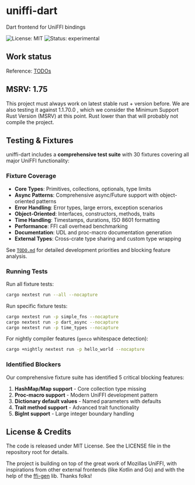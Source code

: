 # uniffi-dart

Dart frontend for UniFFI bindings

![License: MIT](https://img.shields.io/github/license/acterglobal/uniffi-dart?style=flat-square) ![Status: experimental](https://img.shields.io/badge/status-experimental-red?style=flat-square)

## Work status

Reference: [TODOs](./TODO.md)

## MSRV: 1.75

This project must always work on latest stable rust + version before. We are also testing it against 1.1.70.0 , which we consider the Minimum Support Rust Version (MSRV) at this point. Rust lower than that will probably not compile the project.

## Testing & Fixtures

uniffi-dart includes a **comprehensive test suite** with 30 fixtures covering all major UniFFI functionality:

### **Fixture Coverage**

- **Core Types**: Primitives, collections, optionals, type limits
- **Async Patterns**: Comprehensive async/Future support with object-oriented patterns  
- **Error Handling**: Error types, large errors, exception scenarios
- **Object-Oriented**: Interfaces, constructors, methods, traits
- **Time Handling**: Timestamps, durations, ISO 8601 formatting
- **Performance**: FFI call overhead benchmarking
- **Documentation**: UDL and proc-macro documentation generation
- **External Types**: Cross-crate type sharing and custom type wrapping

See [`TODO.md`](./TODO.md) for detailed development priorities and blocking feature analysis.

### **Running Tests**

Run all fixture tests:

```bash
cargo nextest run --all --nocapture
```

Run specific fixture tests:

```bash
cargo nextest run -p simple_fns --nocapture
cargo nextest run -p dart_async --nocapture
cargo nextest run -p time_types --nocapture
```

For nightly compiler features (`genco` whitespace detection):

```bash
cargo +nightly nextest run -p hello_world --nocapture
```

### **Identified Blockers**

Our comprehensive fixture suite has identified 5 critical blocking features:

1. **HashMap/Map support** - Core collection type missing
2. **Proc-macro support** - Modern UniFFI development pattern
3. **Dictionary default values** - Named parameters with defaults  
4. **Trait method support** - Advanced trait functionality
5. **BigInt support** - Large integer boundary handling

## License & Credits

The code is released under MIT License. See the LICENSE file in the repository root for details.

The project is building on top of the great work of Mozillas UniFFI, with inspirations from other external frontends (like Kotlin and Go) and with the help of the [ffi-gen](https://github.com/acterglobal/ffi-gen) lib. Thanks folks!
